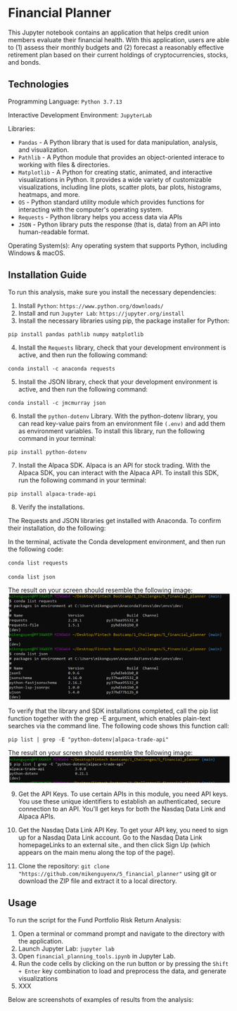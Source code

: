 # Financial Planner

This Jupyter notebook contains an application that helps credit union members evaluate their financial health. With this application, users are able to (1) assess their monthly budgets and (2) forecast a reasonably effective retirement plan based on their current holdings of cryptocurrencies, stocks, and bonds.

## Technologies

Programming Language: `Python 3.7.13`

Interactive Development Environment: `JupyterLab`


Libraries: 
- `Pandas` - A Python library that is used for data manipulation, analysis, and visualization. 
- `Pathlib` - A Python module that provides an object-oriented interace to working with files & directories.
- `Matplotlib` - A Python for creating static, animated, and interactive visualizations in Python. It provides a wide variety of customizable visualizations, including line plots, scatter plots, bar plots, histograms, heatmaps, and more.
- `OS` - Python standard utility module which provides functions for interacting with the computer's operating system.
- `Requests` - Python library helps you access data via APIs
- `JSON` - Python library puts the response (that is, data) from an API into human-readable format.


Operating System(s):  Any operating system that supports Python, including Windows & macOS.

## Installation Guide

To run this analysis, make sure you install the necessary dependencies:

1. Install `Python`: `https://www.python.org/downloads/`
2. Install and run `Jupyter Lab`: `https://jupyter.org/install`
3. Install the necessary libraries using pip, the package installer for Python:
```
pip install pandas pathlib numpy matplotlib
```
4. Install the `Requests` library, check that your development environment is active, and then run the following command:
```
conda install -c anaconda requests
```
5. Install the JSON library, check that your development environment is active, and then run the following command:
```
conda install -c jmcmurray json
```
6. Install the `python-dotenv` Library. With the python-dotenv library, you can read key-value pairs from an environment file `(.env)` and add them as environment variables. To install this library, run the following command in your terminal:
```
pip install python-dotenv
```
7. Install the Alpaca SDK. Alpaca is an API for stock trading. With the Alpaca SDK, you can interact with the Alpaca API. To install this SDK, run the following command in your terminal:
```
pip install alpaca-trade-api
```
8. Verify the installations. 

The Requests and JSON libraries get installed with Anaconda. To confirm their installation, do the following: 

In the terminal, activate the Conda development environment, and then run the following code:
```
conda list requests

conda list json
```
The result on your screen should resemble the following image:
![verify_requests_json](verify_requests_json.png)

To verify that the library and SDK installations completed, call the pip list function together with the grep -E argument, which enables plain-text searches via the command line. The following code shows this function call:
```
pip list | grep -E "python-dotenv|alpaca-trade-api"
```
The result on your screen should resemble the following image:
![verify_alpaca_dotenv](verify_alpaca_dotenv.png)

9. Get the API Keys. To use certain APIs in this module, you need API keys. You use these unique identifiers to establish an authenticated, secure connection to an API. You'll get keys for both the Nasdaq Data Link and Alpaca APIs.

10. Get the Nasdaq Data Link API Key. To get your API key, you need to sign up for a Nasdaq Data Link account. Go to the Nasdaq Data Link homepageLinks to an external site., and then click Sign Up (which appears on the main menu along the top of the page).

11. Clone the repository: `git clone "https://github.com/mikenguyenx/5_financial_planner"` using git or download the ZIP file and extract it to a local directory.


## Usage

To run the script for the Fund Portfolio Risk Return Analysis:

1. Open a terminal or command prompt and navigate to the directory with the application.
1. Launch Jupyter Lab: `jupyter lab`
2. Open `financial_planning_tools.ipynb` in Jupyter Lab.
3. Run the code cells by clicking on the run button or by pressing the `Shift + Enter` key combination to load and preprocess the data, and generate visualizations
4. XXX

Below are screenshots of examples of results from the analysis:

### <Title of Image> 

![]()


## Contributors

Mike Nguyen

Email: nguyen.mikeq@gmail.com

LinkedIn: https://www.linkedin.com/in/mike-nguyen-6899554/

## License

MIT

